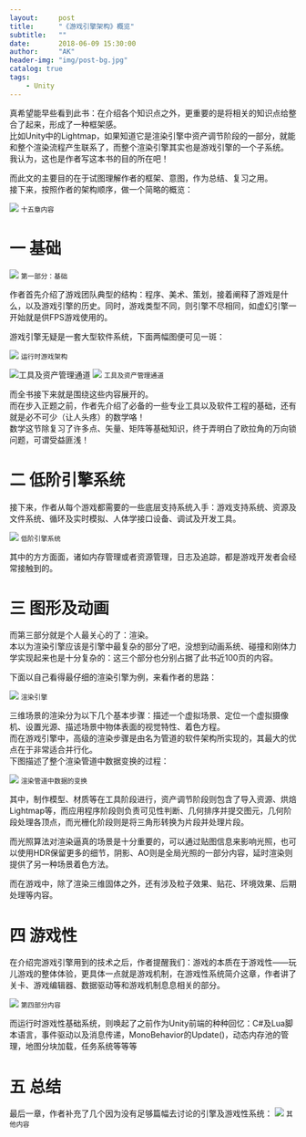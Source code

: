 ```yaml
---
layout:     post
title:      "《游戏引擎架构》概览"
subtitle:   ""
date:       2018-06-09 15:30:00
author:     "AK"
header-img: "img/post-bg.jpg"
catalog: true
tags:
    - Unity
---
```


真希望能早些看到此书：在介绍各个知识点之外，更重要的是将相关的知识点给整合了起来，形成了一种框架感。  
比如Unity中的Lightmap，如果知道它是渲染引擎中资产调节阶段的一部分，就能和整个渲染流程产生联系了，而整个渲染引擎其实也是游戏引擎的一个子系统。
我认为，这也是作者写这本书的目的所在吧！  

而此文的主要目的在于试图理解作者的框架、意图，作为总结、复习之用。  
接下来，按照作者的架构顺序，做一个简略的概览：

![](/img/in-post/game-engine-architecture/1.png)
<small class="img-hint">十五章内容</small>

# 一 基础

![](/img/in-post/game-engine-architecture/2.png)
<small class="img-hint">第一部分：基础</small>

作者首先介绍了游戏团队典型的结构：程序、美术、策划，接着阐释了游戏是什么，以及游戏引擎的历史。同时，游戏类型不同，则引擎不尽相同，如虚幻引擎一开始就是供FPS游戏使用的。

游戏引擎无疑是一套大型软件系统，下面两幅图便可见一斑：

![](/img/in-post/game-engine-architecture/3.png)
<small class="img-hint">运行时游戏架构</small>

![工具及资产管理通道](https://upload-images.jianshu.io/upload_images/9476896-cef170ce3b0d9774.png?imageMogr2/auto-orient/strip%7CimageView2/2/w/1240)
![](/img/in-post/game-engine-architecture/4.png)
<small class="img-hint">工具及资产管理通道</small>

而全书接下来就是围绕这些内容展开的。  
而在步入正题之前，作者先介绍了必备的一些专业工具以及软件工程的基础，还有就是必不可少（让人头疼）的数学咯！  
数学这节除复习了许多点、矢量、矩阵等基础知识，终于弄明白了欧拉角的万向锁问题，可谓受益匪浅！

# 二 低阶引擎系统
接下来，作者从每个游戏都需要的一些底层支持系统入手：游戏支持系统、资源及文件系统、循环及实时模拟、人体学接口设备、调试及开发工具。

![](/img/in-post/game-engine-architecture/5.png)
<small class="img-hint">低阶引擎系统</small>

其中的方方面面，诸如内存管理或者资源管理，日志及追踪，都是游戏开发者会经常接触到的。

# 三 图形及动画
而第三部分就是个人最关心的了：渲染。  
本以为渲染引擎应该是引擎中最复杂的部分了吧，没想到动画系统、碰撞和刚体力学实现起来也是十分复杂的：这三个部分也分别占据了此书近100页的内容。

下面以自己看得最仔细的渲染引擎为例，来看作者的思路：

![](/img/in-post/game-engine-architecture/6.png)
<small class="img-hint">渲染引擎</small>

三维场景的渲染分为以下几个基本步骤：描述一个虚拟场景、定位一个虚拟摄像机、设置光源、描述场景中物体表面的视觉特性、着色方程。  
而在游戏引擎中，高级的渲染步骤是由名为管道的软件架构所实现的，其最大的优点在于非常适合并行化。  
下图描述了整个渲染管道中数据变换的过程：

![](/img/in-post/game-engine-architecture/7.png)
<small class="img-hint">渲染管道中数据的变换</small>

其中，制作模型、材质等在工具阶段进行，资产调节阶段则包含了导入资源、烘焙Lightmap等，而应用程序阶段则负责可见性判断、几何排序并提交图元，几何阶段处理各顶点，而光栅化阶段则是将三角形转换为片段并处理片段。

而光照算法对渲染逼真的场景是十分重要的，可以通过贴图信息来影响光照，也可以使用HDR保留更多的细节，阴影、AO则是全局光照的一部分内容，延时渲染则提供了另一种场景着色方法。

而在游戏中，除了渲染三维固体之外，还有涉及粒子效果、贴花、环境效果、后期处理等内容。

# 四 游戏性
在介绍完游戏引擎用到的技术之后，作者提醒我们：游戏的本质在于游戏性——玩儿游戏的整体体验，更具体一点就是游戏机制，在游戏性系统简介这章，作者讲了关卡、游戏编辑器、数据驱动等和游戏机制息息相关的部分。

![](/img/in-post/game-engine-architecture/8.png)
<small class="img-hint">第四部分内容</small>

而运行时游戏性基础系统，则唤起了之前作为Unity前端的种种回忆：C#及Lua脚本语言，事件驱动以及消息传递，MonoBehavior的Update()，动态内存池的管理，地图分块加载，任务系统等等等

# 五 总结
最后一章，作者补充了几个因为没有足够篇幅去讨论的引擎及游戏性系统：
![](/img/in-post/game-engine-architecture/9.png)
<small class="img-hint">其他内容</small>



































